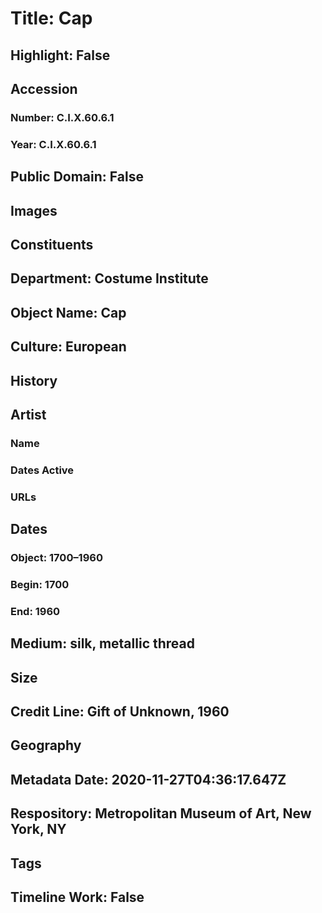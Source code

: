# Title: Cap
## Highlight: False
## Accession
### Number: C.I.X.60.6.1
### Year: C.I.X.60.6.1
## Public Domain: False
## Images
## Constituents
## Department: Costume Institute
## Object Name: Cap
## Culture: European
## History
## Artist
### Name
### Dates Active
### URLs
## Dates
### Object: 1700–1960
### Begin: 1700
### End: 1960
## Medium: silk, metallic thread
## Size
## Credit Line: Gift of Unknown, 1960
## Geography
## Metadata Date: 2020-11-27T04:36:17.647Z
## Respository: Metropolitan Museum of Art, New York, NY
## Tags
## Timeline Work: False